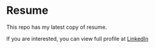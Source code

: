 # Resume

This repo has my latest copy of resume.

If you are interested, you can view full profile at [LinkedIn](https://www.linkedin.com/in/narwanimonish/)
